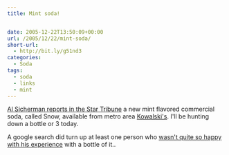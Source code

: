 ```yaml
---
title: Mint soda!


date: 2005-12-22T13:50:09+00:00
url: /2005/12/22/mint-soda/
short-url:
  - http://bit.ly/g51nd3
categories:
  - Soda
tags:
  - soda
  - links
  - mint
---
```

<a href="http://www.startribune.com/stories/404/5795501.html">Al Sicherman reports in the Star Tribune</a> a new mint flavored commercial soda, called Snow, available from metro area <a href="http://www.kowalskis.com">Kowalski's</a>. I'll be hunting down a bottle or 3 today.

A google search did turn up at least one person who <a href="http://www.livejournal.com/users/jeremiahblatz/35120.html">wasn't quite so happy with his experience</a> with a bottle of it..